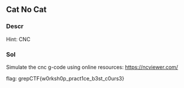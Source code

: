 ## Cat No Cat

### Descr
Hint: CNC

### Sol
Simulate the cnc g-code using online resources: https://ncviewer.com/

flag: grepCTF{w0rksh0p_pract1ce_b3st_c0urs3}